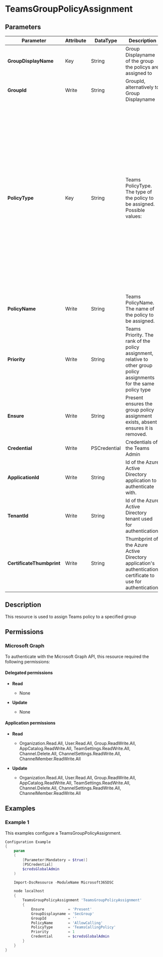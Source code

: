 ﻿# TeamsGroupPolicyAssignment

## Parameters

| Parameter | Attribute | DataType | Description | Allowed Values |
| --- | --- | --- | --- | --- |
| **GroupDisplayName** | Key | String | Group Displayname of the group the policys are assigned to | |
| **GroupId** | Write | String | GroupId, alternatively to Group Displayname | |
| **PolicyType** | Key | String | Teams PolicyType. The type of the policy to be assigned. Possible values: | `ApplicationAccessPolicy`, `CallingLineIdentity`, `OnlineAudioConferencingRoutingPolicy`, `OnlineVoicemailPolicy`, `OnlineVoiceRoutingPolicy`, `TeamsAudioConferencingPolicy`, `TeamsCallHoldPolicy`, `TeamsCallParkPolicy`, `TeamsChannelsPolicy`, `TeamsComplianceRecordingPolicy`, `TeamsCortanaPolicy`, `TeamsEmergencyCallingPolicy`, `TeamsEnhancedEncryptionPolicy`, `TeamsFeedbackPolicy`, `TeamsFilesPolicy`, `TeamsIPPhonePolicy`, `TeamsMediaLoggingPolicy`, `TeamsMeetingBroadcastPolicy`, `TeamsMeetingPolicy`, `TeamsMessagingPolicy`, `TeamsMobilityPolicy`, `TeamsRoomVideoTeleConferencingPolicy`, `TeamsShiftsPolicy`, `TeamsUpdateManagementPolicy`, `TeamsVdiPolicy`, `TeamsVideoInteropServicePolicy`, `TenantDialPlan`, `ExternalAccessPolicy`, `TeamsAppSetupPolicy`, `TeamsCallingPolicy`, `TeamsEventsPolicy`, `TeamsMeetingBrandingPolicy`, `TeamsMeetingTemplatePermissionPolicy` |
| **PolicyName** | Write | String | Teams PolicyName. The name of the policy to be assigned. | |
| **Priority** | Write | String | Teams Priority. The rank of the policy assignment, relative to other group policy assignments for the same policy type | |
| **Ensure** | Write | String | Present ensures the group policy assignment exists, absent ensures it is removed. | `Present`, `Absent` |
| **Credential** | Write | PSCredential | Credentials of the Teams Admin | |
| **ApplicationId** | Write | String | Id of the Azure Active Directory application to authenticate with. | |
| **TenantId** | Write | String | Id of the Azure Active Directory tenant used for authentication. | |
| **CertificateThumbprint** | Write | String | Thumbprint of the Azure Active Directory application's authentication certificate to use for authentication. | |

## Description

This resource is used to assign Teams policy to a specified group

## Permissions

### Microsoft Graph

To authenticate with the Microsoft Graph API, this resource required the following permissions:

#### Delegated permissions

- **Read**

    - None

- **Update**

    - None

#### Application permissions

- **Read**

    - Organization.Read.All, User.Read.All, Group.ReadWrite.All, AppCatalog.ReadWrite.All, TeamSettings.ReadWrite.All, Channel.Delete.All, ChannelSettings.ReadWrite.All, ChannelMember.ReadWrite.All

- **Update**

    - Organization.Read.All, User.Read.All, Group.ReadWrite.All, AppCatalog.ReadWrite.All, TeamSettings.ReadWrite.All, Channel.Delete.All, ChannelSettings.ReadWrite.All, ChannelMember.ReadWrite.All

## Examples

### Example 1

This examples configure a TeamsGroupPolicyAssignment.

```powershell
Configuration Example
{
    param
    (
        [Parameter(Mandatory = $true)]
        [PSCredential]
        $credsGlobalAdmin
    )

    Import-DscResource -ModuleName Microsoft365DSC

    node localhost
    {
        TeamsGroupPolicyAssignment 'TeamsGroupPolicyAssignment'
        {
            Ensure           = 'Present'
            GroupDisplayname = 'SecGroup'
            GroupId          = ''
            PolicyName       = 'AllowCalling'
            PolicyType       = 'TeamsCallingPolicy'
            Priority         = 1
            Credential       = $credsGlobalAdmin
        }
    }
}
```

